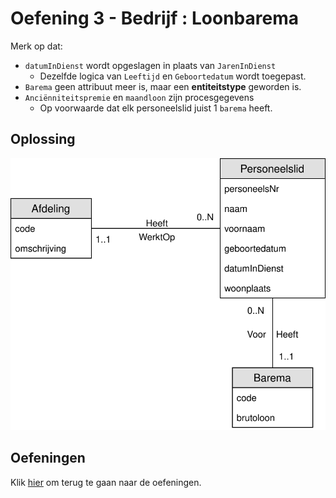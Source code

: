 # Oefening 3 - Bedrijf : Loonbarema
Merk op dat:
- `datumInDienst` wordt opgeslagen in plaats van `JarenInDienst`
    - Dezelfde logica van `Leeftijd` en `Geboortedatum` wordt toegepast.
- `Barema` geen attribuut meer is, maar een **entiteitstype** geworden is.
- `Anciënniteitspremie` en `maandloon` zijn procesgegevens
    - Op voorwaarde dat elk personeelslid juist 1 `barema` heeft.

## Oplossing

<img src="./exercise-3.svg">

## Oefeningen
Klik [hier](../exercises.md) om terug te gaan naar de oefeningen.